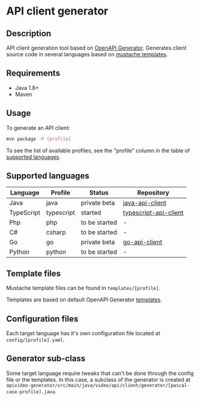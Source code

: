 # API client generator

## Description

API client generation tool based on [OpenAPI Generator](https://github.com/OpenAPITools/openapi-generator). Generates client source code in several languages based on [mustache templates](https://mustache.github.io/).

## Requirements

- Java 1.8+
- Maven

## Usage

To generate an API client:

```sh
mvn package -P [profile]
```

To see the list of available profiles, see the "profile" column in the table of [supported languages](#supported-languages). 

<a name="supported-languages"></a>
## Supported languages

| Language | Profile | Status | Repository |
| ------- | ------ | ---- | ---- |
| Java    |  java      | private beta | [java-api-client](https://github.com/apivideo/java-api-client) |
| TypeScript        | typescript        | started | [typescript-api-client](https://github.com/apivideo/typescript-api-client) |
| Php | php | to be started | - |
| C# | csharp | to be started | - |
| Go | go | private beta |  [go-api-client](https://github.com/apivideo/go-api-client) |
| Python | python | to be started | - |

## Template files

Mustache template files can be found in `templates/[profile]`.

Templates are based on default OpenAPI Generator [templates](https://github.com/OpenAPITools/openapi-generator/tree/master/modules/openapi-generator/src/main/resources).

## Configuration files  

Each target language has it's own configuration file located at `config/[profile].yaml`.

## Generator sub-class

Some target language require tweaks that can't be done through the config file or the templates. In this case, a subclass of the generator is created at `apivideo-generator/src/main/java/video/api/client/generator/[pascal-case-profile].java`.  